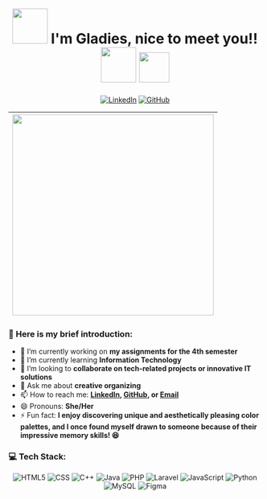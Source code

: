 <div align="center">
<h1><img src="https://github.com/Anmol-Baranwal/Cool-GIFs-For-GitHub/assets/74038190/a762dc06-3a4c-432e-8679-a99fe8a433b7" width="70"> I'm Gladies, nice to meet you!! <img src="https://user-images.githubusercontent.com/74038190/216649426-0c2ee152-84d8-4707-85c4-27a378d2f78a.gif" width="70" />
<img src="https://github.com/Anmol-Baranwal/Cool-GIFs-For-GitHub/assets/74038190/e4f28204-ea88-4364-a321-8330c3fbde6a" width="60">
</h1>

[![LinkedIn](https://img.shields.io/badge/LinkedIn-Gladies-blue?logo=linkedin)](https://linkedin.com/in/gladiesmargaret)
[![GitHub](https://img.shields.io/badge/GitHub-Gladies-black?logo=github)](https://github.com/gladiessinaga)

</div>

| <img src="https://user-images.githubusercontent.com/74038190/212750155-3ceddfbd-19d3-40a3-87af-8d329c8323c4.gif" width="400"> |  
|:--:|

### 📌 Here is my brief introduction:
- 🔭 I’m currently working on **my assignments for the 4th semester**
- 🌱 I’m currently learning **Information Technology**
- 👯 I’m looking to **collaborate on tech-related projects or innovative IT solutions**
- 💬 Ask me about **creative organizing**
- 📫 How to reach me: **[LinkedIn](https://linkedin.com/in/gladiesmargaret), [GitHub](https://github.com/gladiessinaga), or [Email](gladiesmargaret@students.usu.ac.id)**  
- 😄 Pronouns: **She/Her**
- ⚡ Fun fact: **I enjoy discovering unique and aesthetically pleasing color palettes, and I once found myself drawn to someone because of their impressive memory skills! 😆** 

### 💻 Tech Stack:
<p align="center">
  <img src="https://img.shields.io/badge/-HTML5-E34F26?logo=html5&logoColor=white&style=flat" alt="HTML5">
  <img src="https://img.shields.io/badge/-CSS-1572B6?logo=css3&logoColor=white&style=flat" alt="CSS">
  <img src="https://img.shields.io/badge/-C++-00599C?logo=c%2B%2B&logoColor=white&style=flat" alt="C++">
  <img src="https://img.shields.io/badge/-Java-007396?logo=java&logoColor=white&style=flat" alt="Java">
  <img src="https://img.shields.io/badge/-PHP-777BB4?logo=php&logoColor=white&style=flat" alt="PHP">
  <img src="https://img.shields.io/badge/-Laravel-FF2D20?logo=laravel&logoColor=white&style=flat" alt="Laravel">
  <img src="https://img.shields.io/badge/-JavaScript-F7DF1E?logo=javascript&logoColor=black&style=flat" alt="JavaScript">
  <img src="https://img.shields.io/badge/-Python-3776AB?logo=python&logoColor=white&style=flat" alt="Python">
  <img src="https://img.shields.io/badge/-MySQL-4479A1?logo=mysql&logoColor=white&style=flat" alt="MySQL">
  <img src="https://img.shields.io/badge/-Figma-F24E1E?logo=figma&logoColor=white&style=flat" alt="Figma">
</p>

